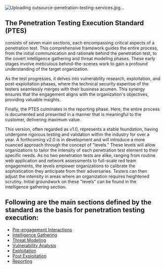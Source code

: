![Uploading outsource-penetration-testing-services.jpg…]()


## **The Penetration Testing Execution Standard (PTES)** 
 consists of seven main sections, each encompassing critical aspects of a penetration test. This comprehensive framework guides the entire process, from the initial communication and rationale behind the penetration test, to the covert intelligence gathering and threat modeling phases. These early stages involve meticulous behind-the-scenes work to gain a profound understanding of the target organization.

As the test progresses, it delves into vulnerability research, exploitation, and post-exploitation phases, where the technical security expertise of the testers seamlessly merges with their business acumen. This synergy ensures that the engagement aligns with the organization's objectives, providing valuable insights.

Finally, the PTES culminates in the reporting phase. Here, the entire process is documented and presented in a manner that is meaningful to the customer, delivering maximum value.

This version, often regarded as v1.0, represents a stable foundation, having undergone rigorous testing and validation within the industry for over a year. A forthcoming v2.0 is in development and will introduce a more nuanced approach through the concept of "levels." These levels will allow organizations to tailor the intensity of each penetration test element to their specific needs. As no two penetration tests are alike, ranging from routine web application and network assessments to full-scale red team engagements, the levels empower organizations to calibrate the sophistication they anticipate from their adversaries. Testers can then adjust the intensity in areas where an organization requires heightened scrutiny. Initial groundwork on these "levels" can be found in the intelligence gathering section.


## Following are the main sections defined by the standard as the basis for penetration testing execution:

- [Pre-engagement Interactions](http://www.pentest-standard.org/index.php/Pre-engagement "Pre-engagement")
- [Intelligence Gathering](http://www.pentest-standard.org/index.php/Intelligence_Gathering "Intelligence Gathering")
- [Threat Modeling](http://www.pentest-standard.org/index.php/Threat_Modeling "Threat Modeling")
- [Vulnerability Analysis](http://www.pentest-standard.org/index.php/Vulnerability_Analysis "Vulnerability Analysis")
- [Exploitation](http://www.pentest-standard.org/index.php/Exploitation "Exploitation")
- [Post Exploitation](http://www.pentest-standard.org/index.php/Post_Exploitation "Post Exploitation")
- [Reporting](http://www.pentest-standard.org/index.php/Reporting "Reporting")
